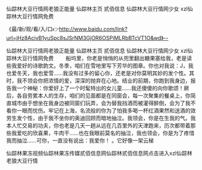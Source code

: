 仙踪林大豆行情网老狼正能量
仙踪林主页 贰佰信息
仙踪林大豆行情网少女
xzl仙踪林大豆行情网免费


《最/新/观/看/入/口👉http://www.baidu.com/link?url=jHz8AcivB1yuSpc8sJSrNM3GjOR6OSPiMLRbBTcVT1O&wd》--

仙踪林大豆行情网老狼正能量
仙踪林主页 贰佰信息
仙踪林大豆行情网少女
xzl仙踪林大豆行情网免费
　　船坞里，你老是悄悄的从兜里翻出糖果塞给我，老是读些我爱好的诗歌韵文。冬季，咱们在雪地里写下芳华的图章。你也对我说：J，我也爱冬天，我也爱雪……我没有过多的留心你，还老是对你莫明其妙的发个性。其时，我不领会你把浓情的爱，深深的抛弃在心地。结业的前期，你跑到我身边，报告我一个神秘：你爱好上了一个时髦特出的女儿童……我还傻傻的向你歌颂！厥后，各自劳累本人的生存，咱们的见面都是在同窗会，每一次聚集的餐桌上，你简直城市由于想坐在我身边被同窗们玩弄，会为替我挡酒而被灌得醉倒，会为了我不看你一眼而忧伤。牢记在上海，名流般的你为了怕我多喝一杯红酒果然和送酒的效劳生发个性，由于我不坐你的奥迪回顾而暗地抽泣。我领会，你是在生我的气。我本人忙交易的功夫，你也老是几天一趟从远在几百里外的天津跑来，历次都带着那些我爱吃的欣喜果，牛肉干……也在我眼前莫名的抽泣，我也领会，你是为了疼惜我而抽泣……可你，一直没有说出：我爱你！
。它好像一架云梯





仙踪林果冻视频仙踪林果冻传媒贰佰信息网仙踪林贰佰信息网点击进入xzl仙踪林老狼大豆行情
